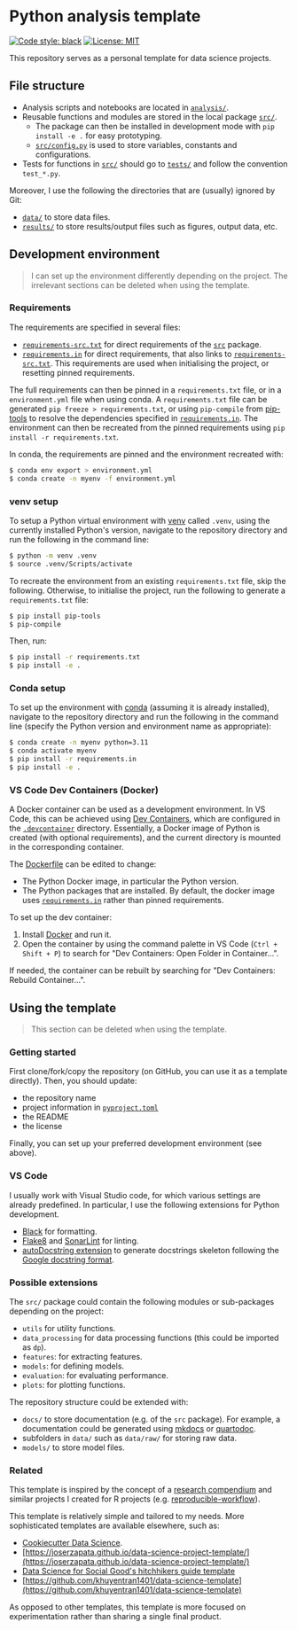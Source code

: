 # Python analysis template
[![Code style: black](https://img.shields.io/badge/code%20style-black-000000.svg)](https://github.com/psf/black)
[![License: MIT](https://img.shields.io/badge/License-MIT-yellow.svg)](https://opensource.org/licenses/MIT)

This repository serves as a personal template for data science projects.

## File structure

- Analysis scripts and notebooks are located in [`analysis/`](analysis/).
- Reusable functions and modules are stored in the local package [`src/`](src/).
  - The package can then be installed in development mode with `pip install -e .` for easy prototyping.
  - [`src/config.py`](src/config.py) is used to store variables, constants and configurations.
- Tests for functions in [`src/`](src/) should go to [`tests/`](tests/) and follow the convention `test_*.py`.

Moreover, I use the following the directories that are (usually) ignored by Git:

- [`data/`](data/) to store data files.
- [`results/`](results/) to store results/output files such as figures, output data, etc.

## Development environment

> I can set up the environment differently depending on the project.
> The irrelevant sections can be deleted when using the template.

### Requirements

The requirements are specified in several files:

- [`requirements-src.txt`](requirements-src.txt) for direct requirements of the [`src`](src/) package.
- [`requirements.in`](requirements.in) for direct requirements, that also links to [`requirements-src.txt`](requirements-src.txt).
This requirements are used when initialising the project, or resetting pinned requirements.

The full requirements can then be pinned in a `requirements.txt` file, or in a `environment.yml` file when using conda.
A `requirements.txt` file can be generated `pip freeze > requirements.txt`, or using `pip-compile` from [pip-tools](https://pip-tools.readthedocs.io/en/latest/) to resolve the dependencies specified in [`requirements.in`](requirements.in).
The environment can then be recreated from the pinned requirements using `pip install -r requirements.txt`.

In conda, the requirements are pinned and the environment recreated with:

```bash
$ conda env export > environment.yml
$ conda create -n myenv -f environment.yml
```

### venv setup
 
To setup a Python virtual environment with [venv](https://docs.python.org/3/library/venv.html) called `.venv`, using the currently installed Python's version, navigate to the repository directory and run the following in the command line:

```bash
$ python -m venv .venv
$ source .venv/Scripts/activate
```

To recreate the environment from an existing `requirements.txt` file, skip the following.
Otherwise, to initialise the project, run the following to generate a `requirements.txt` file:

```bash
$ pip install pip-tools
$ pip-compile
```

Then, run:

```bash
$ pip install -r requirements.txt
$ pip install -e .
```

### Conda setup

To set up the environment with [conda](https://docs.conda.io/projects/conda/en/stable/) (assuming it is already installed), navigate to the repository directory and run the following in the command line (specify the Python version and environment name as appropriate):

```bash
$ conda create -n myenv python=3.11
$ conda activate myenv
$ pip install -r requirements.in
$ pip install -e .
```

### VS Code Dev Containers (Docker)

A Docker container can be used as a development environment.
In VS Code, this can be achieved using [Dev Containers](https://code.visualstudio.com/docs/devcontainers/containers), which are configured in the [`.devcontainer`](.devcontainer/) directory.
Essentially, a Docker image of Python is created (with optional requirements), and the current directory is mounted in the corresponding container.

The [Dockerfile](Dockerfile) can be edited to change:

- The Python Docker image, in particular the Python version.
- The Python packages that are installed. By default, the docker image uses [`requirements.in`](requirements.in) rather than pinned requirements.

To set up the dev container:

1. Install [Docker](https://www.docker.com/) and run it.
2. Open the container by using the command palette in VS Code (`Ctrl + Shift + P`) to search for "Dev Containers: Open Folder in Container...".

If needed, the container can be rebuilt by searching for "Dev Containers: Rebuild Container...".

## Using the template

> This section can be deleted when using the template.

### Getting started

First clone/fork/copy the repository (on GitHub, you can use it as a template directly).
Then, you should update:

- the repository name
- project information in [`pyproject.toml`](pyproject.toml)
- the README
- the license 

Finally, you can set up your preferred development environment (see above).

### VS Code

I usually work with Visual Studio code, for which various settings are already predefined.
In particular, I use the following extensions for Python development.

- [Black](https://black.readthedocs.io/en/stable/index.html) for formatting.
- [Flake8](https://flake8.pycqa.org/en/latest/) and [SonarLint](https://marketplace.visualstudio.com/items?itemName=SonarSource.sonarlint-vscode) for linting.
- [autoDocstring extension](https://marketplace.visualstudio.com/items?itemName=njpwerner.autodocstring) to generate docstrings skeleton following the [Google docstring format](https://sphinxcontrib-napoleon.readthedocs.io/en/latest/example_google.html).

### Possible extensions

The `src/` package could contain the following modules or sub-packages depending on the project:

- `utils` for utility functions.
- `data_processing` for data processing functions (this could be imported as `dp`).
- `features`: for extracting features.
- `models`: for defining models.
- `evaluation`: for evaluating performance.
- `plots`: for plotting functions.

The repository structure could be extended with:

- `docs/` to store documentation (e.g. of the `src` package). For example, a documentation could be generated using [mkdocs](https://www.mkdocs.org/) or [quartodoc](https://machow.github.io/quartodoc/get-started/overview.html).
- subfolders in `data/` such as `data/raw/` for storing raw data.
- `models/` to store model files.

### Related

This template is inspired by the concept of a [research compendium](https://doi.org/10.1080/00031305.2017.1375986) and similar projects I created for R projects (e.g. [reproducible-workflow](https://github.com/ghurault/reproducible-workflow)).

This template is relatively simple and tailored to my needs.
More sophisticated templates are available elsewhere, such as:

- [Cookiecutter Data Science](https://github.com/drivendataorg/cookiecutter-data-science/).
- [https://joserzapata.github.io/data-science-project-template/](https://joserzapata.github.io/data-science-project-template/)
- [Data Science for Social Good's hitchhikers guide template](https://github.com/dssg/hitchhikers-guide/tree/master/sources/curriculum/0_before_you_start/pipelines-and-project-workflow)
- [https://github.com/khuyentran1401/data-science-template](https://github.com/khuyentran1401/data-science-template)

As opposed to other templates, this template is more focused on experimentation rather than sharing a single final product.
